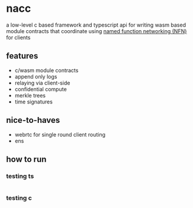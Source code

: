 # nacc
a low-level c based framework and typescript api for writing wasm based module contracts that coordinate using [named function networking (NFN)](https://conferences2.sigcomm.org/acm-icn/2017/files/tutorial-ndn-ccnlite-riot/9-NFN.pdf) for clients

## features
- c/wasm module contracts
- append only logs
- relaying via client-side
- confidential compute
- merkle trees
- time signatures

## nice-to-haves
- webrtc for single round client routing
- ens

## how to run

### testing ts
```
```

### testing c
```
```